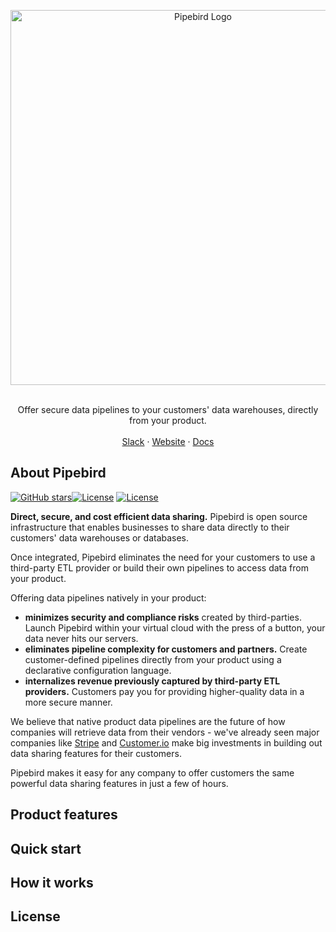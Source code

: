 <!-- PIPEBIRD LOGO -->
<p align="center">
  <a href="https://github.com/pipebird/pipebird">
    <img src="https://uploads-ssl.webflow.com/6219b67aebd6fd87049d2e0e/6307cb7c58c2d8b9d7a41141_Frame%2011994.svg" width="600" alt="Pipebird Logo">
  </a>

  <p align="center">
   <br />
    Offer secure data pipelines to your customers' data warehouses, directly from your product.
    <br />
    <br />
    <a href="https://join.slack.com/t/pipebirdcommunity/shared_invite/zt-1emvmxdk6-jBc9qXDDgeLhinJ8ktOgHg">Slack</a>
    ·
    <a href="https://pipebird.com/">Website</a>
    ·
    <a href="https://docs.pipebird.com/reference/welcome-to-pipebird">Docs</a>
  </p>
</p>

## About Pipebird

[![GitHub stars](https://img.shields.io/github/stars/pipebird/pipebird?style=social&label=Star&maxAge=2592000)](https://GitHub.com/pipebird/pipebird/stargazers/)[![License](https://img.shields.io/static/v1?label=license&message=MIT&color=brightgreen)](https://github.com/pipebird/pipebird/tree/a9b1c6c0420550ad5069aca66c295223e0d05e27/LICENSE/README.md) [![License](https://img.shields.io/static/v1?label=license&message=ELv2&color=brightgreen)](https://github.com/pipebird/pipebird/tree/a9b1c6c0420550ad5069aca66c295223e0d05e27/LICENSE/README.md)

**Direct, secure, and cost efficient data sharing.** Pipebird is open source infrastructure that enables businesses to share data directly to their customers' data warehouses or databases.

Once integrated, Pipebird eliminates the need for your customers to use a third-party ETL provider or build their own pipelines to access data from your product.

Offering data pipelines natively in your product:

- **minimizes security and compliance risks** created by third-parties. Launch Pipebird within your virtual cloud with the press of a button, your data never hits our servers.
- **eliminates pipeline complexity for customers and partners.** Create customer-defined pipelines directly from your product using a declarative configuration language.
- **internalizes revenue previously captured by third-party ETL providers.** Customers pay you for providing higher-quality data in a more secure manner.

We believe that native product data pipelines are the future of how companies will retrieve data from their vendors - we've already seen major companies like [Stripe](https://stripe.com/data-pipeline) and [Customer.io](https://customer.io/data-warehouse) make big investments in building out data sharing features for their customers.

Pipebird makes it easy for any company to offer customers the same powerful data sharing features in just a few of hours.

## Product features

## Quick start

## How it works

## License
